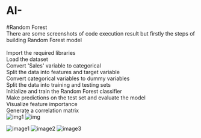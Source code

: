 # AI-
#Random Forest
<br>There are some screenshots of code execution result but firstly the steps of building Random Forest model
<br><br>Import the required libraries
<br>Load the dataset
<br>Convert 'Sales' variable to categorical
<br>Split the data into features and target variable
<br>Convert categorical variables to dummy variables
<br>Split the data into training and testing sets
<br>Initialize and train the Random Forest classifier
<br>Make predictions on the test set and evaluate the model
<br>Visualize feature importance
<br>Generate a correlation matrix
<br>
![img1](https://github.com/eliza-ttt/AI-/assets/73555386/0e30f887-199a-4da1-8564-071e46391bca)
![img](https://github.com/eliza-ttt/AI-/assets/73555386/937084a6-cb63-4324-a94f-4c85dadab910)

![image1](https://github.com/eliza-ttt/AI-/assets/73555386/c267b94a-dc87-486c-9d8f-6632544ca253)
![image2](https://github.com/eliza-ttt/AI-/assets/73555386/d67f0d0a-cfb2-487c-aee0-0f7b28e665d7)
![image3](https://github.com/eliza-ttt/AI-/assets/73555386/2a939b51-1715-4ef0-bcf4-df423dd9ecd5)
